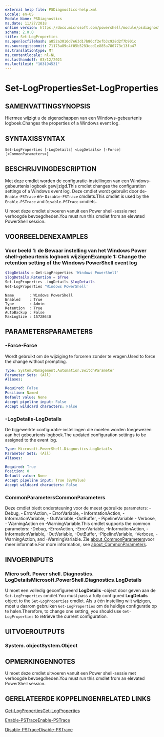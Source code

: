 ```yaml
---
external help file: PSDiagnostics-help.xml
Locale: en-US
Module Name: PSDiagnostics
ms.date: 11/27/2018
online version: https://docs.microsoft.com/powershell/module/psdiagnostics/set-logproperties?view=powershell-5.1&WT.mc_id=ps-gethelp
schema: 2.0.0
title: Set-LogProperties
ms.openlocfilehash: a852a3016d7e63d17b86cf2efb3c928d2f7b901c
ms.sourcegitcommit: 71173a89c4f05b5283ccd1e885a780773c13fa47
ms.translationtype: MT
ms.contentlocale: nl-NL
ms.lasthandoff: 03/12/2021
ms.locfileid: "103194531"
---
```

# <span data-ttu-id="7cfe2-102">Set-LogProperties</span><span class="sxs-lookup"><span data-stu-id="7cfe2-102">Set-LogProperties</span></span>

## <span data-ttu-id="7cfe2-103">SAMENVATTING</span><span class="sxs-lookup"><span data-stu-id="7cfe2-103">SYNOPSIS</span></span>
<span data-ttu-id="7cfe2-104">Hiermee wijzigt u de eigenschappen van een Windows-gebeurtenis logboek.</span><span class="sxs-lookup"><span data-stu-id="7cfe2-104">Changes the properties of a Windows event log.</span></span>

## <span data-ttu-id="7cfe2-105">SYNTAXIS</span><span class="sxs-lookup"><span data-stu-id="7cfe2-105">SYNTAX</span></span>

```
Set-LogProperties [-LogDetails] <LogDetails> [-Force] [<CommonParameters>]
```

## <span data-ttu-id="7cfe2-106">BESCHRIJVING</span><span class="sxs-lookup"><span data-stu-id="7cfe2-106">DESCRIPTION</span></span>

<span data-ttu-id="7cfe2-107">Met deze cmdlet worden de configuratie-instellingen van een Windows-gebeurtenis logboek gewijzigd.</span><span class="sxs-lookup"><span data-stu-id="7cfe2-107">This cmdlet changes the configuration settings of a Windows event log.</span></span> <span data-ttu-id="7cfe2-108">Deze cmdlet wordt gebruikt door de- `Enable-PSTrace` en- `Disable-PSTrace` cmdlets.</span><span class="sxs-lookup"><span data-stu-id="7cfe2-108">This cmdlet is used by the `Enable-PSTrace` and `Disable-PSTrace` cmdlets.</span></span>

<span data-ttu-id="7cfe2-109">U moet deze cmdlet uitvoeren vanuit een Power shell-sessie met verhoogde bevoegdheden.</span><span class="sxs-lookup"><span data-stu-id="7cfe2-109">You must run this cmdlet from an elevated PowerShell session.</span></span>

## <span data-ttu-id="7cfe2-110">VOORBEELDEN</span><span class="sxs-lookup"><span data-stu-id="7cfe2-110">EXAMPLES</span></span>

### <span data-ttu-id="7cfe2-111">Voor beeld 1: de Bewaar instelling van het Windows Power shell-gebeurtenis logboek wijzigen</span><span class="sxs-lookup"><span data-stu-id="7cfe2-111">Example 1: Change the retention setting of the Windows PowerShell event log</span></span>

```powershell
$logDetails = Get-LogProperties 'Windows PowerShell'
$logDetails.Retention = $True
Set-LogProperties -LogDetails $logDetails
Get-LogProperties 'Windows PowerShell'
```

```Output
Name       : Windows PowerShell
Enabled    : True
Type       : Admin
Retention  : True
AutoBackup : False
MaxLogSize : 15728640
```

## <span data-ttu-id="7cfe2-112">PARAMETERS</span><span class="sxs-lookup"><span data-stu-id="7cfe2-112">PARAMETERS</span></span>

### <span data-ttu-id="7cfe2-113">-Force</span><span class="sxs-lookup"><span data-stu-id="7cfe2-113">-Force</span></span>

<span data-ttu-id="7cfe2-114">Wordt gebruikt om de wijziging te forceren zonder te vragen.</span><span class="sxs-lookup"><span data-stu-id="7cfe2-114">Used to force the change without prompting.</span></span>

```yaml
Type: System.Management.Automation.SwitchParameter
Parameter Sets: (All)
Aliases:

Required: False
Position: Named
Default value: None
Accept pipeline input: False
Accept wildcard characters: False
```

### <span data-ttu-id="7cfe2-115">-LogDetails</span><span class="sxs-lookup"><span data-stu-id="7cfe2-115">-LogDetails</span></span>

<span data-ttu-id="7cfe2-116">De bijgewerkte configuratie-instellingen die moeten worden toegewezen aan het gebeurtenis logboek.</span><span class="sxs-lookup"><span data-stu-id="7cfe2-116">The updated configuration settings to be assigned to the event log.</span></span>

```yaml
Type: Microsoft.PowerShell.Diagnostics.LogDetails
Parameter Sets: (All)
Aliases:

Required: True
Position: 0
Default value: None
Accept pipeline input: True (ByValue)
Accept wildcard characters: False
```

### <span data-ttu-id="7cfe2-117">CommonParameters</span><span class="sxs-lookup"><span data-stu-id="7cfe2-117">CommonParameters</span></span>

<span data-ttu-id="7cfe2-118">Deze cmdlet biedt ondersteuning voor de meest gebruikte parameters: -Debug, - ErrorAction, - ErrorVariable, - InformationAction, -InformationVariable, - OutVariable,-OutBuffer, - PipelineVariable - Verbose, - WarningAction en -WarningVariable.</span><span class="sxs-lookup"><span data-stu-id="7cfe2-118">This cmdlet supports the common parameters: -Debug, -ErrorAction, -ErrorVariable, -InformationAction, -InformationVariable, -OutVariable, -OutBuffer, -PipelineVariable, -Verbose, -WarningAction, and -WarningVariable.</span></span> <span data-ttu-id="7cfe2-119">Zie [about_CommonParameters](https://go.microsoft.com/fwlink/?LinkID=113216)voor meer informatie.</span><span class="sxs-lookup"><span data-stu-id="7cfe2-119">For more information, see [about_CommonParameters](https://go.microsoft.com/fwlink/?LinkID=113216).</span></span>

## <span data-ttu-id="7cfe2-120">INVOER</span><span class="sxs-lookup"><span data-stu-id="7cfe2-120">INPUTS</span></span>

### <span data-ttu-id="7cfe2-121">Micro soft. Power shell. Diagnostics. LogDetails</span><span class="sxs-lookup"><span data-stu-id="7cfe2-121">Microsoft.PowerShell.Diagnostics.LogDetails</span></span>

<span data-ttu-id="7cfe2-122">U moet een volledig geconfigureerd **LogDetails** -object door geven aan de `Set-LogProperties` cmdlet.</span><span class="sxs-lookup"><span data-stu-id="7cfe2-122">You must pass a fully configured **LogDetails** object to the `Set-LogProperties` cmdlet.</span></span>
<span data-ttu-id="7cfe2-123">Als u één instelling wilt wijzigen, moet u daarom gebruiken `Get-LogProperties` om de huidige configuratie op te halen.</span><span class="sxs-lookup"><span data-stu-id="7cfe2-123">Therefore, to change one setting, you should use `Get-LogProperties` to retrieve the current configuration.</span></span>

## <span data-ttu-id="7cfe2-124">UITVOER</span><span class="sxs-lookup"><span data-stu-id="7cfe2-124">OUTPUTS</span></span>

### <span data-ttu-id="7cfe2-125">System. object</span><span class="sxs-lookup"><span data-stu-id="7cfe2-125">System.Object</span></span>

## <span data-ttu-id="7cfe2-126">OPMERKINGEN</span><span class="sxs-lookup"><span data-stu-id="7cfe2-126">NOTES</span></span>

<span data-ttu-id="7cfe2-127">U moet deze cmdlet uitvoeren vanuit een Power shell-sessie met verhoogde bevoegdheden.</span><span class="sxs-lookup"><span data-stu-id="7cfe2-127">You must run this cmdlet from an elevated PowerShell session.</span></span>

## <span data-ttu-id="7cfe2-128">GERELATEERDE KOPPELINGEN</span><span class="sxs-lookup"><span data-stu-id="7cfe2-128">RELATED LINKS</span></span>

[<span data-ttu-id="7cfe2-129">Get-LogProperties</span><span class="sxs-lookup"><span data-stu-id="7cfe2-129">Get-LogProperties</span></span>](Get-LogProperties.md)

[<span data-ttu-id="7cfe2-130">Enable-PSTrace</span><span class="sxs-lookup"><span data-stu-id="7cfe2-130">Enable-PSTrace</span></span>](Enable-PSTrace.md)

[<span data-ttu-id="7cfe2-131">Disable-PSTrace</span><span class="sxs-lookup"><span data-stu-id="7cfe2-131">Disable-PSTrace</span></span>](Disable-PSTrace.md)
